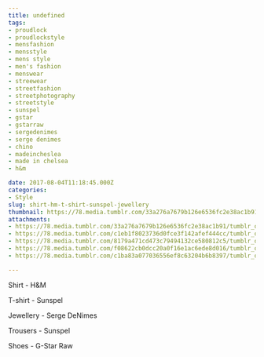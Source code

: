 ```yaml
---
title: undefined
tags:
- proudlock
- proudlockstyle
- mensfashion
- mensstyle
- mens style
- men's fashion
- menswear
- streewear
- streetfashion
- streetphotography
- streetstyle
- sunspel
- gstar
- gstarraw
- sergedenimes
- serge denimes
- chino
- madeincheslea
- made in chelsea
- h&m

date: 2017-08-04T11:18:45.000Z
categories:
- Style
slug: shirt-hm-t-shirt-sunspel-jewellery
thumbnail: https://78.media.tumblr.com/33a276a7679b126e6536fc2e38ac1b91/tumblr_ou5rfdljpr1rhrm24o1_1280.jpg
attachments:
- https://78.media.tumblr.com/33a276a7679b126e6536fc2e38ac1b91/tumblr_ou5rfdljpr1rhrm24o1_1280.jpg
- https://78.media.tumblr.com/c1eb1f8023736d0fce3f142afef444cc/tumblr_ou5rfdljpr1rhrm24o2_1280.jpg
- https://78.media.tumblr.com/8179a471cd473c79494132ce580812c5/tumblr_ou5rfdljpr1rhrm24o3_1280.jpg
- https://78.media.tumblr.com/f08622cb0dcc20a0f16e1ac6ede8d016/tumblr_ou5rfdljpr1rhrm24o4_1280.jpg
- https://78.media.tumblr.com/c1ba83a077036556ef8c63204b6b8397/tumblr_ou5rfdljpr1rhrm24o5_1280.jpg

---
```


Shirt - H&M 

  T-shirt - Sunspel 

  Jewellery - Serge DeNimes 

  Trousers - Sunspel 

  Shoes - G-Star Raw
